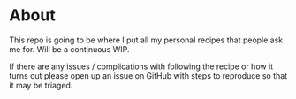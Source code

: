 # About

This repo is going to be where I put all my personal recipes that people ask me for. Will be
  a continuous WIP.

If there are any issues / complications with following the recipe or how it turns out please open
  up an issue on GitHub with steps to reproduce so that it may be triaged.
